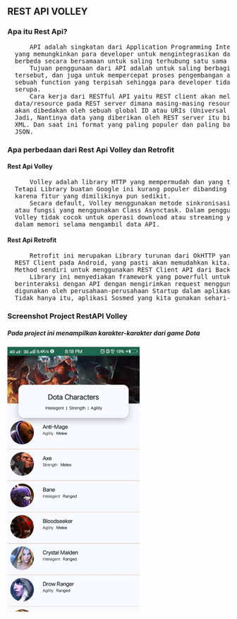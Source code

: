 <h2>REST API VOLLEY</h2>
<h3>Apa itu Rest Api?</h3>
<pre>
      API adalah singkatan dari Application Programming Interface yaitu sebuah software
  yang memungkinkan para developer untuk mengintegrasikan dan mengizinkan dua aplikasi yang
  berbeda secara bersamaan untuk saling terhubung satu sama lain.
      Tujuan penggunaan dari API adalah untuk saling berbagi data antar aplikasi yang berbeda
  tersebut, dan juga untuk mempercepat proses pengembangan aplikasi dengan cara menyediakan
  sebuah function yang terpisah sehingga para developer tidak perlu lagi membuat fitur yang
  serupa.
      Cara kerja dari RESTful API yaitu REST client akan melakukan akses pada
  data/resource pada REST server dimana masing-masing resource. Atau data/resource tersebut
  akan dibedakan oleh sebuah global ID atau URIs (Universal Resource Identifiers).
  Jadi, Nantinya data yang diberikan oleh REST server itu bisa berupa format text, JSON atau
  XML. Dan saat ini format yang paling populer dan paling banyak digunakan adalah format
  JSON.
</pre>
<h3>Apa perbedaan dari Rest Api Volley dan Retrofit</h3>
<h4>Rest Api Volley</h4>
<pre>
      Volley adalah library HTTP yang mempermudah dan yang terpenting mempercepat networking untuk aplikasi Android.
  Tetapi Library buatan Google ini kurang populer dibanding kedua Library sebelumnya,
  karena fitur yang dimilikinya pun sedikit.
      Secara default, Volley menggunakan metode sinkronisasi. Jadi kalian tidak perlu membuat sebuah Method
  atau fungsi yang menggunakan Class Asynctask. Dalam penggunaannya memang 'sedikit' sulit.
  Volley tidak cocok untuk operasi download atau streaming yang besar karena Volley menyimpan semua respons
  dalam memori selama mengambil data API.
</pre>

<h4>Rest Api Retrofit</h4>
<pre>
      Retrofit ini merupakan Library turunan dari OkHTTP yang dibuat oleh Square yang digunakan sebagai
  REST Client pada Android, yang pasti akan memudahkan kita. Karena kita tidak perlu lagi untuk membuat
  Method sendiri untuk menggunakan REST Client API dari Backend.
      Library ini menyediakan framework yang powerfull untuk authenticating dan 
  berinteraksi dengan API dengan mengirimkan request menggunakan OkHTTP. Library Retrofit ini juga banyak 
  digunakan oleh perusahaan-perusahaan Startup dalam aplikasi Mobile-nya, salah satunya Tokopedia dan OVO. 
  Tidak hanya itu, aplikasi Sosmed yang kita gunakan sehari-hari juga menggunakan Library Retrofit.
</pre>

<h3>Screenshot Project RestAPI Volley</h3>
<h5>Pada project ini menampilkan karakter-karakter dari game Dota</h5>
<img src="1.jpeg" height="600px" width="300px" alt="ss">

